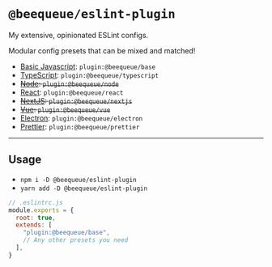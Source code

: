 # `@beequeue/eslint-plugin`

My extensive, opinionated ESLint configs.

Modular config presets that can be mixed and matched!

- [Basic Javascript](./src/config/base.ts): `plugin:@beequeue/base`
- [TypeScript](./src/config/typescript.ts): `plugin:@beequeue/typescript`
- ~~[Node](./src/config/node.ts): `plugin:@beequeue/node`~~
- [React](./src/config/react.ts): `plugin:@beequeue/react`
- ~~[NextJS](./src/config/nextjs.ts): `plugin:@beequeue/nextjs`~~
- ~~[Vue](./src/config/vue.ts): `plugin:@beequeue/vue`~~
- [Electron](./src/config/electron.ts): `plugin:@beequeue/electron`
- [Prettier](./src/config/prettier.ts): `plugin:@beequeue/prettier`

---

## Usage

- `npm i -D @beequeue/eslint-plugin`
- `yarn add -D @beequeue/eslint-plugin`

```js
// .eslintrc.js
module.exports = {
  root: true,
  extends: [
    "plugin:@beequeue/base",
    // Any other presets you need
  ],
}
```
